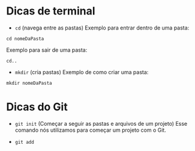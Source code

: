 # Dicas de terminal
- `cd` (navega entre as pastas) 
Exemplo para entrar dentro de uma pasta:
```
cd nomeDaPasta
```
Exemplo para sair de uma pasta:
```
cd..
```

- `mkdir` (cria pastas) Exemplo de como criar uma pasta:
```
mkdir nomeDaPasta
```
# Dicas do Git

- `git init` (Começar a seguir as pastas e arquivos de um projeto)
Esse comando nós utilizamos para começar um projeto com o Git.

- `git add`
